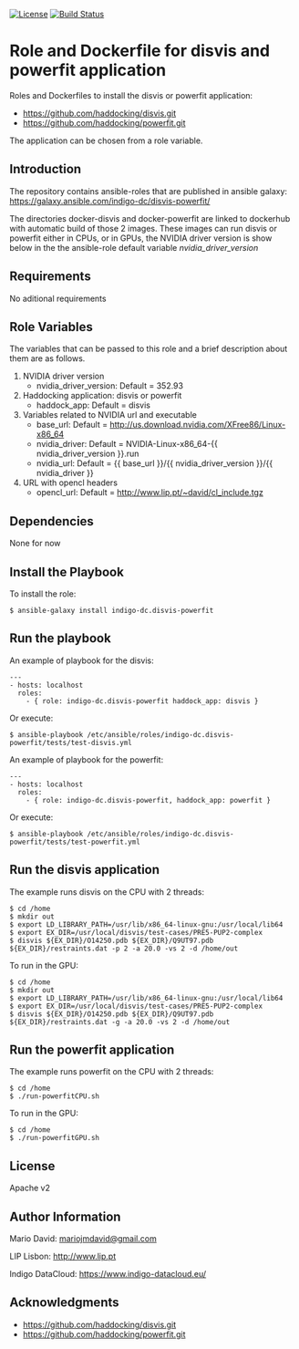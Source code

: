 [![License](http://img.shields.io/:license-apache-blue.svg?style=flat-square)](http://www.apache.org/licenses/LICENSE-2.0.html)
[![Build Status](https://travis-ci.org/indigo-dc/ansible-role-disvis-powerfit.svg?branch=master)](https://travis-ci.org/indigo-dc/ansible-role-disvis-powerfit)

Role and Dockerfile for disvis and powerfit application
=======================================================

Roles and Dockerfiles to install the disvis or powerfit application:

* https://github.com/haddocking/disvis.git
* https://github.com/haddocking/powerfit.git

The application can be chosen from a role variable.

Introduction
------------

The repository contains ansible-roles that are published in
ansible galaxy: https://galaxy.ansible.com/indigo-dc/disvis-powerfit/

The directories docker-disvis and docker-powerfit are linked to
dockerhub with automatic build of those 2 images. These images can run
disvis or powerfit either in CPUs, or in GPUs, the NVIDIA driver version
is show below in the the ansible-role default variable
*nvidia_driver_version*

Requirements
------------

No aditional requirements

Role Variables
--------------

The variables that can be passed to this role and a brief description
about them are as follows.

1. NVIDIA driver version
   * nvidia_driver_version: Default = 352.93
2. Haddocking application: disvis or powerfit
   * haddock_app: Default = disvis
3. Variables related to NVIDIA url and executable
   * base_url: Default = http://us.download.nvidia.com/XFree86/Linux-x86_64
   * nvidia_driver: Default = NVIDIA-Linux-x86_64-{{ nvidia_driver_version }}.run
   * nvidia_url: Default = {{ base_url }}/{{ nvidia_driver_version }}/{{ nvidia_driver }}
4. URL with opencl headers
   * opencl_url: Default = http://www.lip.pt/~david/cl_include.tgz

Dependencies
------------

None for now

Install the Playbook
--------------------

To install the role:

```
$ ansible-galaxy install indigo-dc.disvis-powerfit
```

Run the playbook
----------------

An example of playbook for the disvis:

```
---
- hosts: localhost
  roles:
    - { role: indigo-dc.disvis-powerfit haddock_app: disvis }
```

Or execute:

```
$ ansible-playbook /etc/ansible/roles/indigo-dc.disvis-powerfit/tests/test-disvis.yml
```

An example of playbook for the powerfit:

```
---
- hosts: localhost
  roles:
    - { role: indigo-dc.disvis-powerfit, haddock_app: powerfit }
```

Or execute:

```
$ ansible-playbook /etc/ansible/roles/indigo-dc.disvis-powerfit/tests/test-powerfit.yml
```

Run the disvis application
--------------------------

The example runs disvis on the CPU with 2 threads:

```
$ cd /home
$ mkdir out
$ export LD_LIBRARY_PATH=/usr/lib/x86_64-linux-gnu:/usr/local/lib64
$ export EX_DIR=/usr/local/disvis/test-cases/PRE5-PUP2-complex
$ disvis ${EX_DIR}/O14250.pdb ${EX_DIR}/Q9UT97.pdb ${EX_DIR}/restraints.dat -p 2 -a 20.0 -vs 2 -d /home/out
```

To run in the GPU:

```
$ cd /home
$ mkdir out
$ export LD_LIBRARY_PATH=/usr/lib/x86_64-linux-gnu:/usr/local/lib64
$ export EX_DIR=/usr/local/disvis/test-cases/PRE5-PUP2-complex
$ disvis ${EX_DIR}/O14250.pdb ${EX_DIR}/Q9UT97.pdb ${EX_DIR}/restraints.dat -g -a 20.0 -vs 2 -d /home/out
```

Run the powerfit application
----------------------------

The example runs powerfit on the CPU with 2 threads:

```
$ cd /home
$ ./run-powerfitCPU.sh
```

To run in the GPU:

```
$ cd /home
$ ./run-powerfitGPU.sh
```

License
-------

Apache v2

Author Information
------------------

Mario David: <mariojmdavid@gmail.com>

LIP Lisbon: http://www.lip.pt

Indigo DataCloud: https://www.indigo-datacloud.eu/

Acknowledgments
---------------

* https://github.com/haddocking/disvis.git
* https://github.com/haddocking/powerfit.git
